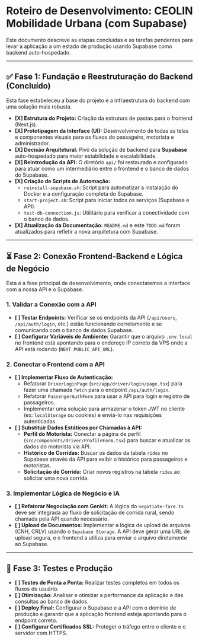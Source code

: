 # Roteiro de Desenvolvimento: CEOLIN Mobilidade Urbana (com Supabase)

Este documento descreve as etapas concluídas e as tarefas pendentes para levar a aplicação a um estado de produção usando Supabase como backend auto-hospedado.

---

## ✅ Fase 1: Fundação e Reestruturação do Backend (Concluído)

Esta fase estabeleceu a base do projeto e a infraestrutura do backend com uma solução mais robusta.

-   **[X] Estrutura do Projeto:** Criação da estrutura de pastas para o frontend (Next.js).
-   **[X] Prototipagem da Interface (UI):** Desenvolvimento de todas as telas e componentes visuais para os fluxos do passageiro, motorista e administrador.
-   **[X] Decisão Arquitetural:** Pivô da solução de backend para **Supabase** auto-hospedado para maior estabilidade e escalabilidade.
-   **[X] Reintrodução da API:** O diretório `api/` foi restaurado e configurado para atuar como um intermediário entre o frontend e o banco de dados do Supabase.
-   **[X] Criação de Scripts de Automação:**
    -   `reinstall-supabase.sh`: Script para automatizar a instalação do Docker e a configuração completa do Supabase.
    -   `start-project.sh`: Script para iniciar todos os serviços (Supabase e API).
    -   `test-db-connection.js`: Utilitário para verificar a conectividade com o banco de dados.
-   **[X] Atualização da Documentação:** `README.md` e este `TODO.md` foram atualizados para refletir a nova arquitetura com Supabase.

---

## ⏳ Fase 2: Conexão Frontend-Backend e Lógica de Negócio

Esta é a fase principal de desenvolvimento, onde conectaremos a interface com a nossa API e o Supabase.

### 1. Validar a Conexão com a API
-   **[ ] Testar Endpoints:** Verificar se os endpoints da API (`/api/users`, `/api/auth/login`, etc.) estão funcionando corretamente e se comunicando com o banco de dados Supabase.
-   **[ ] Configurar Variáveis de Ambiente:** Garantir que o arquivo `.env.local` no frontend está apontando para o endereço IP correto da VPS onde a API está rodando (`NEXT_PUBLIC_API_URL`).

### 2. Conectar o Frontend com a API
-   **[ ] Implementar Fluxo de Autenticação:**
    -   Refatorar `DriverLoginPage` (`src/app/driver/login/page.tsx`) para fazer uma chamada `fetch` para o endpoint `/api/auth/login`.
    -   Refatorar `PassengerAuthForm` para usar a API para login e registro de passageiros.
    -   Implementar uma solução para armazenar o token JWT no cliente (ex: `localStorage` ou cookies) e enviá-lo nas requisições autenticadas.
-   **[ ] Substituir Dados Estáticos por Chamadas à API:**
    -   **Perfil do Motorista:** Conectar a página de perfil (`src/components/driver/ProfileForm.tsx`) para buscar e atualizar os dados do motorista via API.
    -   **Histórico de Corridas:** Buscar os dados da tabela `rides` no Supabase através da API para exibir o histórico para passageiros e motoristas.
    -   **Solicitação de Corrida:** Criar novos registros na tabela `rides` ao solicitar uma nova corrida.

### 3. Implementar Lógica de Negócio e IA
-   **[ ] Refatorar Negociação com Genkit:** A lógica do `negotiate-fare.ts` deve ser integrada ao fluxo de solicitação de corrida rural, sendo chamada pela API quando necessário.
-   **[ ] Upload de Documentos:** Implementar a lógica de upload de arquivos (CNH, CRLV) usando o `Supabase Storage`. A API deve gerar uma URL de upload segura, e o frontend a utiliza para enviar o arquivo diretamente ao Supabase.

---

## 🚀 Fase 3: Testes e Produção

-   **[ ] Testes de Ponta a Ponta:** Realizar testes completos em todos os fluxos de usuário.
-   **[ ] Otimização:** Analisar e otimizar a performance da aplicação e das consultas ao banco de dados.
-   **[ ] Deploy Final:** Configurar o Supabase e a API com o domínio de produção e garantir que a aplicação frontend esteja apontando para o endpoint correto.
-   **[ ] Configurar Certificados SSL:** Proteger o tráfego entre o cliente e o servidor com HTTPS.
